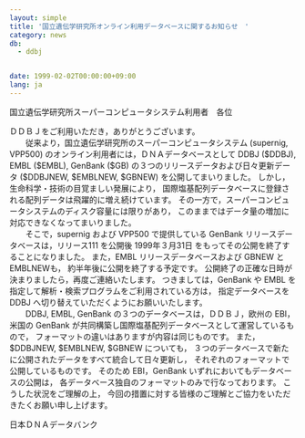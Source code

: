 ```yaml
---
layout: simple
title: '国立遺伝学研究所オンライン利用データベースに関するお知らせ　'
category: news
db:
  - ddbj


date: 1999-02-02T00:00:00+09:00
lang: ja
---
```


国立遺伝学研究所スーパーコンピュータシステム利用者　各位

<p>ＤＤＢＪをご利用いただき，ありがとうございます。<br>　　従来より，国立遺伝学研究所のスーパーコンピュータシステム (supernig, VPP500) のオンライン利用者には，ＤＮＡデータベースとして DDBJ ($DDBJ), EMBL ($EMBL), GenBank ($GB) の３つのリリースデータおよび日々更新データ ($DDBJNEW, $EMBLNEW, $GBNEW) を公開してまいりました。 しかし，生命科学・技術の目覚ましい発展により， 国際塩基配列データベースに登録される配列データは飛躍的に増え続けています。 その一方で，スーパーコンピュータシステムのディスク容量には限りがあり， このままではデータ量の増加に対応できなくなってまいりました。<br>　　そこで，supernig および VPP500 で提供している GenBank リリースデータベースは，リリース111 を公開後 1999年３月31日 をもってその公開を終了することになりました。 また，EMBL リリースデータベースおよび GBNEW と EMBLNEWも， 約半年後に公開を終了する予定です。 公開終了の正確な日時が決まりましたら，再度ご連絡いたします。 つきましては，GenBank や EMBL を指定して解析・検索プログラムをご利用されている方は， 指定データベースを DDBJ へ切り替えていただくようにお願いいたします。<br>　　DDBJ, EMBL, GenBank の３つのデータベースは，ＤＤＢＪ，欧州の EBI， 米国の GenBank が共同構築し国際塩基配列データベースとして運営しているもので， フォーマットの違いはありますが内容は同じものです。 また，$DDBJNEW, $EMBLNEW, $GBNEW についても， ３つのデータベースで新たに公開されたデータをすべて統合して日々更新し， それぞれのフォーマットで公開しているものです。 そのため EBI，GenBank いずれにおいてもデータベースの公開は， 各データベース独自のフォーマットのみで行なっております。 こうした状況をご理解の上， 今回の措置に対する皆様のご理解とご協力をいただきたくお願い申し上げます。</p>

<p>日本ＤＮＡデータバンク</p>
